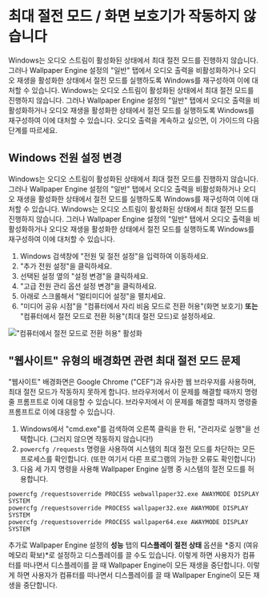 # 최대 절전 모드 / 화면 보호기가 작동하지 않습니다

Windows는 오디오 스트림이 활성화된 상태에서 최대 절전 모드를 진행하지 않습니다. 그러나 Wallpaper Engine 설정의 "일반" 탭에서 오디오 출력을 비활성화하거나 오디오 재생을 활성화한 상태에서 절전 모드를 실행하도록 Windows를 재구성하여 이에 대처할 수 있습니다. Windows는 오디오 스트림이 활성화된 상태에서 최대 절전 모드를 진행하지 않습니다. 그러나 Wallpaper Engine 설정의 "일반" 탭에서 오디오 출력을 비활성화하거나 오디오 재생을 활성화한 상태에서 절전 모드를 실행하도록 Windows를 재구성하여 이에 대처할 수 있습니다. 오디오 출력을 계속하고 싶으면, 이 가이드의 다음 단계를 따르세요.

## Windows 전원 설정 변경

Windows는 오디오 스트림이 활성화된 상태에서 최대 절전 모드를 진행하지 않습니다. 그러나 Wallpaper Engine 설정의 "일반" 탭에서 오디오 출력을 비활성화하거나 오디오 재생을 활성화한 상태에서 절전 모드를 실행하도록 Windows를 재구성하여 이에 대처할 수 있습니다. Windows는 오디오 스트림이 활성화된 상태에서 최대 절전 모드를 진행하지 않습니다. 그러나 Wallpaper Engine 설정의 "일반" 탭에서 오디오 출력을 비활성화하거나 오디오 재생을 활성화한 상태에서 절전 모드를 실행하도록 Windows를 재구성하여 이에 대처할 수 있습니다.

1. Windows 검색창에 "전원 및 절전 설정"을 입력하여 이동하세요.
2. "추가 전원 설정"을 클릭하세요.
3. 선택된 설정 옆의 "설정 변경"을 클릭하세요.
4. "고급 전원 관리 옵션 설정 변경"을 클릭하세요.
5. 아래로 스크롤해서 "멀티미디어 설정"을 펼치세요.
6. "미디어 공유 시점"을 "컴퓨터에서 자리 비움 모드로 전환 허용"(화면 보호기) **또는** "컴퓨터에서 절전 모드로 전환 허용"(최대 절전 모드)로 설정하세요.

!["컴퓨터에서 절전 모드로 전환 허용" 활성화](./power.gif)

## "웹사이트" 유형의 배경화면 관련 최대 절전 모드 문제

"웹사이트" 배경화면은 Google Chrome ("CEF")과 유사한 웹 브라우저를 사용하며, 최대 절전 모드가 작동하지 못하게 합니다. 브라우저에서 이 문제를 해결할 때까지 명령줄 프롬프트로 이에 대응할 수 있습니다. 브라우저에서 이 문제를 해결할 때까지 명령줄 프롬프트로 이에 대응할 수 있습니다.

1. Windows에서 "cmd.exe"를 검색하여 오른쪽 클릭을 한 뒤, "관리자로 실행"을 선택합니다. (그러지 않으면 작동하지 않습니다!)
2. `powercfg /requests` 명령을 사용하여 시스템의 최대 절전 모드를 차단하는 모든 프로세스를 확인합니다. (또한 여기서 다른 프로그램의 가능한 오류도 확인합니다)
3. 다음 세 가지 명령을 사용해 Wallpaper Engine 실행 중 시스템의 절전 모드를 허용합니다.

```
powercfg /requestsoverride PROCESS webwallpaper32.exe AWAYMODE DISPLAY SYSTEM
powercfg /requestsoverride PROCESS wallpaper32.exe AWAYMODE DISPLAY SYSTEM
powercfg /requestsoverride PROCESS wallpaper64.exe AWAYMODE DISPLAY SYSTEM
```

추가로 Wallpaper Engine 설정의 **성능** 탭의 **디스플레이 절전 상태** 옵션을 *중지 (여유 메모리 확보)*로 설정하고 디스플레이를 끌 수도 있습니다. 이렇게 하면 사용자가 컴퓨터를 떠나면서 디스플레이를 끌 때 Wallpaper Engine이 모든 재생을 중단합니다. 이렇게 하면 사용자가 컴퓨터를 떠나면서 디스플레이를 끌 때 Wallpaper Engine이 모든 재생을 중단합니다.